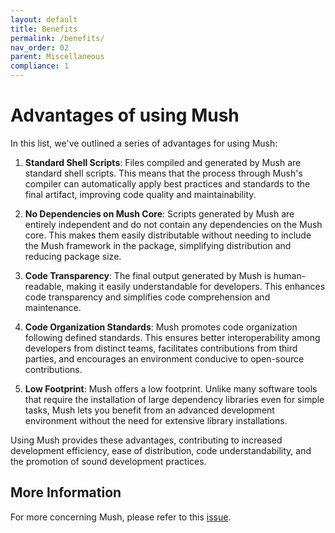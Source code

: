 ```yaml
---
layout: default
title: Benefits
permalink: /benefits/
nav_order: 02
parent: Miscellaneous
compliance: 1
---
```


# Advantages of using Mush

In this list, we've outlined a series of advantages for using Mush:

1. **Standard Shell Scripts**: Files compiled and generated by Mush are standard shell scripts. This means that the process through Mush's compiler can automatically apply best practices and standards to the final artifact, improving code quality and maintainability.

2. **No Dependencies on Mush Core**: Scripts generated by Mush are entirely independent and do not contain any dependencies on the Mush core. This makes them easily distributable without needing to include the Mush framework in the package, simplifying distribution and reducing package size.

3. **Code Transparency**: The final output generated by Mush is human-readable, making it easily understandable for developers. This enhances code transparency and simplifies code comprehension and maintenance.

4. **Code Organization Standards**: Mush promotes code organization following defined standards. This ensures better interoperability among developers from distinct teams, facilitates contributions from third parties, and encourages an environment conducive to open-source contributions.

5. **Low Footprint**: Mush offers a low footprint. Unlike many software tools that require the installation of large dependency libraries even for simple tasks, Mush lets you benefit from an advanced development environment without the need for extensive library installations.

Using Mush provides these advantages, contributing to increased development efficiency, ease of distribution, code understandability, and the promotion of sound development practices.

## More Information

For more concerning Mush, please refer to this [issue](https://github.com/javanile/mush/issues/8).
